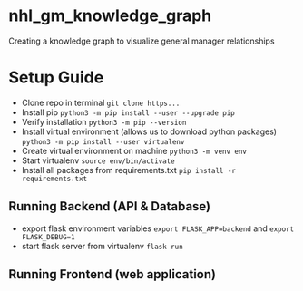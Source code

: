 # nhl_gm_knowledge_graph
Creating a knowledge graph to visualize general manager relationships

# Setup Guide
* Clone repo in terminal `git clone https...`
* Install pip `python3 -m pip install --user --upgrade pip`
* Verify installation `python3 -m pip --version`
* Install virtual environment (allows us to download python packages) `python3 -m pip install --user virtualenv`
* Create virtual environment on machine `python3 -m venv env`
* Start virtualenv `source env/bin/activate`
* Install all packages from requirements.txt `pip install -r requirements.txt`

## Running Backend (API & Database)
* export flask environment variables `export FLASK_APP=backend` and `export FLASK_DEBUG=1`
* start flask server from virtualenv `flask run`

## Running Frontend (web application)

